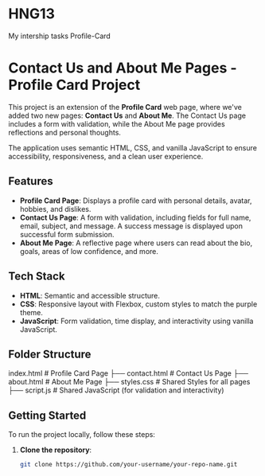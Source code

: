 # HNG13
My intership tasks
Profile-Card

# Contact Us and About Me Pages - Profile Card Project

This project is an extension of the **Profile Card** web page, where we've added two new pages: **Contact Us** and **About Me**. The Contact Us page includes a form with validation, while the About Me page provides reflections and personal thoughts.

The application uses semantic HTML, CSS, and vanilla JavaScript to ensure accessibility, responsiveness, and a clean user experience.

## Features

- **Profile Card Page**: Displays a profile card with personal details, avatar, hobbies, and dislikes.
- **Contact Us Page**: A form with validation, including fields for full name, email, subject, and message. A success message is displayed upon successful form submission.
- **About Me Page**: A reflective page where users can read about the bio, goals, areas of low confidence, and more.

## Tech Stack

- **HTML**: Semantic and accessible structure.
- **CSS**: Responsive layout with Flexbox, custom styles to match the purple theme.
- **JavaScript**: Form validation, time display, and interactivity using vanilla JavaScript.

## Folder Structure
index.html # Profile Card Page
├── contact.html # Contact Us Page
├── about.html # About Me Page
├── styles.css # Shared Styles for all pages
├── script.js # Shared JavaScript (for validation and interactivity)

## Getting Started

To run the project locally, follow these steps:

1. **Clone the repository**:

   ```bash
   git clone https://github.com/your-username/your-repo-name.git


